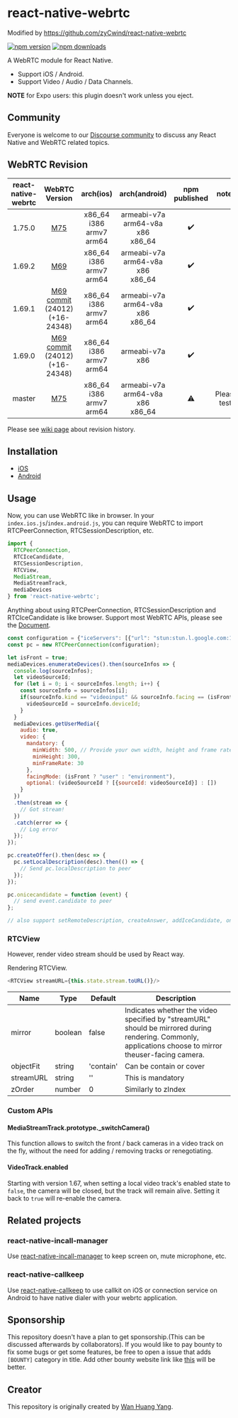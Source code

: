 # react-native-webrtc

Modified by https://github.com/zyCwind/react-native-webrtc

[![npm version](https://badge.fury.io/js/react-native-webrtc.svg)](https://badge.fury.io/js/react-native-webrtc)
[![npm downloads](https://img.shields.io/npm/dm/react-native-webrtc.svg?maxAge=2592000)](https://img.shields.io/npm/dm/react-native-webrtc.svg?maxAge=2592000)

A WebRTC module for React Native.
- Support iOS / Android.
- Support Video / Audio / Data Channels.

**NOTE** for Expo users: this plugin doesn't work unless you eject.

## Community

Everyone is welcome to our [Discourse community](https://react-native-webrtc.discourse.group/) to discuss any React Native and WebRTC related topics.

## WebRTC Revision

| react-native-webrtc | WebRTC Version | arch(ios) | arch(android)  | npm published | notes |
| :-------------: | :-------------:| :-----: | :-----: | :-----: | :-----: |
| 1.75.0 | [M75](https://github.com/jitsi/webrtc/commit/0cd6ce4de669bed94ba47b88cb71b9be0341bb81) | x86_64<br>i386<br>armv7<br>arm64 | armeabi-v7a<br>arm64-v8a<br>x86<br>x86_64 | :heavy_check_mark: | |
| 1.69.2 | [M69](https://github.com/jitsi/webrtc/tree/cb536cf7a368e77ec29a6779de7fbebf2c300b70) | x86_64<br>i386<br>armv7<br>arm64 | armeabi-v7a<br>arm64-v8a<br>x86<br>x86_64 | :heavy_check_mark: |  |
| 1.69.1 | [M69](https://chromium.googlesource.com/external/webrtc/+/branch-heads/69)<br>[commit](https://chromium.googlesource.com/external/webrtc/+/9110a54a60d9e0c69128338fc250319ddb751b5a)<br>(24012)<br>(+16-24348) | x86_64<br>i386<br>armv7<br>arm64 | armeabi-v7a<br>arm64-v8a<br>x86<br>x86_64 | :heavy_check_mark: |  |
| 1.69.0 | [M69](https://chromium.googlesource.com/external/webrtc/+/branch-heads/69)<br>[commit](https://chromium.googlesource.com/external/webrtc/+/9110a54a60d9e0c69128338fc250319ddb751b5a)<br>(24012)<br>(+16-24348) | x86_64<br>i386<br>armv7<br>arm64 | armeabi-v7a<br>x86 | :heavy_check_mark: |  |
| master | [M75](https://github.com/jitsi/webrtc/commit/0cd6ce4de669bed94ba47b88cb71b9be0341bb81) | x86_64<br>i386<br>armv7<br>arm64 | armeabi-v7a<br>arm64-v8a<br>x86<br>x86_64 | :warning: | Please test! |

Please see [wiki page](https://github.com/react-native-webrtc/react-native-webrtc/wiki) about revision history.

## Installation

- [iOS](https://github.com/react-native-webrtc/react-native-webrtc/blob/master/Documentation/iOSInstallation.md)
- [Android](https://github.com/react-native-webrtc/react-native-webrtc/blob/master/Documentation/AndroidInstallation.md)

## Usage
Now, you can use WebRTC like in browser.
In your `index.ios.js`/`index.android.js`, you can require WebRTC to import RTCPeerConnection, RTCSessionDescription, etc.

```javascript
import {
  RTCPeerConnection,
  RTCIceCandidate,
  RTCSessionDescription,
  RTCView,
  MediaStream,
  MediaStreamTrack,
  mediaDevices
} from 'react-native-webrtc';
```
Anything about using RTCPeerConnection, RTCSessionDescription and RTCIceCandidate is like browser.
Support most WebRTC APIs, please see the [Document](https://developer.mozilla.org/en-US/docs/Web/API/RTCPeerConnection).

```javascript
const configuration = {"iceServers": [{"url": "stun:stun.l.google.com:19302"}]};
const pc = new RTCPeerConnection(configuration);

let isFront = true;
mediaDevices.enumerateDevices().then(sourceInfos => {
  console.log(sourceInfos);
  let videoSourceId;
  for (let i = 0; i < sourceInfos.length; i++) {
    const sourceInfo = sourceInfos[i];
    if(sourceInfo.kind == "videoinput" && sourceInfo.facing == (isFront ? "front" : "back")) {
      videoSourceId = sourceInfo.deviceId;
    }
  }
  mediaDevices.getUserMedia({
    audio: true,
    video: {
      mandatory: {
        minWidth: 500, // Provide your own width, height and frame rate here
        minHeight: 300,
        minFrameRate: 30
      },
      facingMode: (isFront ? "user" : "environment"),
      optional: (videoSourceId ? [{sourceId: videoSourceId}] : [])
    }
  })
  .then(stream => {
    // Got stream!
  })
  .catch(error => {
    // Log error
  });
});

pc.createOffer().then(desc => {
  pc.setLocalDescription(desc).then(() => {
    // Send pc.localDescription to peer
  });
});

pc.onicecandidate = function (event) {
  // send event.candidate to peer
};

// also support setRemoteDescription, createAnswer, addIceCandidate, onnegotiationneeded, oniceconnectionstatechange, onsignalingstatechange, onaddstream

```

### RTCView

However, render video stream should be used by React way.

Rendering RTCView.

```javascript
<RTCView streamURL={this.state.stream.toURL()}/>
```

| Name                           | Type             | Default                   | Description                                                                                                                                |
| ------------------------------ | ---------------- | ------------------------- | ------------------------------------------------------------------------------------------------------------------------------------------ |
| mirror                         | boolean          | false               | Indicates whether the video specified by "streamURL" should be mirrored during rendering. Commonly, applications choose to mirror theuser-facing camera.                                                                                                                       |
| objectFit                      | string           | 'contain'           | Can be contain or cover                                                                                                |
| streamURL                      | string           | ''                  | This is mandatory                                                                                                                      |
| zOrder                         | number           | 0                   | Similarly to zIndex                                                                                              |


### Custom APIs

#### MediaStreamTrack.prototype._switchCamera()

This function allows to switch the front / back cameras in a video track
on the fly, without the need for adding / removing tracks or renegotiating.

#### VideoTrack.enabled

Starting with version 1.67, when setting a local video track's enabled state to
`false`, the camera will be closed, but the track will remain alive. Setting
it back to `true` will re-enable the camera.

## Related projects

### react-native-incall-manager

Use [react-native-incall-manager](https://github.com/react-native-webrtc/react-native-incall-manager) to keep screen on, mute microphone, etc.

### react-native-callkeep

Use [react-native-callkeep](https://github.com/react-native-webrtc/react-native-callkeep) to use callkit on iOS or connection service on Android to have native dialer with your webrtc application.

## Sponsorship
This repository doesn't have a plan to get sponsorship.(This can be discussed afterwards by collaborators). If you would like to pay bounty to fix some bugs or get some features, be free to open a issue that adds `[BOUNTY]` category in title. Add other bounty website link like [this](https://www.bountysource.com) will be better.

## Creator
This repository is originally created by [Wan Huang Yang](https://github.com/oney/).
